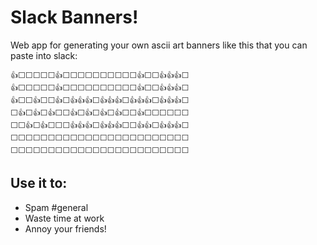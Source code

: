 # Slack Banners!

Web app for generating your own ascii art banners like this that you can paste into slack:

```
👍⬜⬜⬜⬜⬜👍⬜⬜⬜⬜⬜⬜⬜⬜⬜⬜👍⬜⬜👍👍👍⬜
👍⬜⬜⬜⬜⬜👍⬜⬜⬜⬜⬜⬜⬜⬜⬜⬜👍⬜⬜👍👍👍⬜
👍⬜⬜👍⬜⬜👍⬜👍👍👍⬜👍👍👍⬜👍👍👍⬜👍👍👍⬜
⬜👍⬜👍⬜👍⬜⬜👍⬜👍⬜👍⬜👍⬜⬜👍⬜⬜⬜⬜⬜⬜
⬜⬜👍⬜👍⬜⬜⬜👍👍👍⬜👍👍👍⬜⬜👍👍⬜👍👍👍⬜
⬜⬜⬜⬜⬜⬜⬜⬜⬜⬜⬜⬜⬜⬜⬜⬜⬜⬜⬜⬜⬜⬜⬜⬜
⬜⬜⬜⬜⬜⬜⬜⬜⬜⬜⬜⬜⬜⬜⬜⬜⬜⬜⬜⬜⬜⬜⬜⬜
```

## Use it to:

* Spam #general
* Waste time at work
* Annoy your friends!